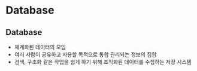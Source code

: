 # Database

## Database
* 체계화된 데이터의 모임
* 여러 사람이 공유하고 사용할 목적으로 통합 관리되는 정보의 집합
* 검색, 구조화 같은 작업을 쉽게 하기 위해 조직화된 데이터를 수집하는 저장 시스템
